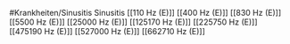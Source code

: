 #Krankheiten/Sinusitis
Sinusitis
[[110 Hz (E)]]
[[400 Hz (E)]]
[[830 Hz (E)]]
[[5500 Hz (E)]]
[[25000 Hz (E)]]
[[125170 Hz (E)]]
[[225750 Hz (E)]]
[[475190 Hz (E)]]
[[527000 Hz (E)]]
[[662710 Hz (E)]]